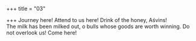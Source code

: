 +++
title = "03"

+++
Journey here! Attend to us here! Drink of the honey, Aśvins!  
The milk has been milked out, o bulls whose goods are worth winning.  Do not overlook us! Come here!  